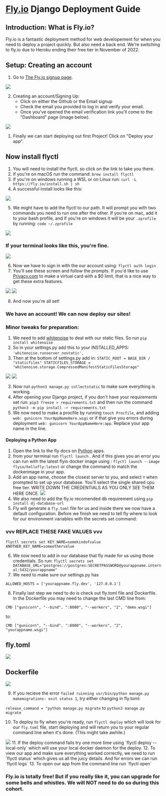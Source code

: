 # [Fly.io](https://fly.io/) Django Deployment Guide

## Introduction: What is Fly.io?

Fly.io is a fantastic deployment method for web developement for when you need to deploy a project quickly. But also need a back end. We're switching to fly.io due to Heroku ending their free tier in November of 2022.

## Setup: Creating an account

1. Go to [The Fly.io signup page](https://fly.io/app/sign-up).

<img src="https://i.imgur.com/SrYoCzq.jpg">


2. Creating an account/Signing Up:
	- Click on either the Github or the Email signup
	- Check the email you provided to log in and verify your email.
	-  Once you've opened the email verification link you'll come to the "Dashboard" page (image below).

<img src="https://i.imgur.com/xO2m3fm.jpg">


1. Finally we can start deploying out first Project! Click on "Deploy your app".

## Now install flyctl

1. You will need to install the flyctl, so click on the link to take you there.
2. If you're on macOS run the command:  `brew install flyctl`
3. If you're on windows running a WSL or on Linux run: `curl -L https://fly.io/install.sh | sh`
4. A successful install looks like this:

<img src="https://i.imgur.com/cteatzv.jpg">

5. We might have to add the flyctl to our path. It will prompt you with two commands you need to run one after the other. If you're on mac, add it to your bash profile, and if you're on windows it will be your `.zprofile` by running: `code ~/.zprofile`

<img src="https://i.imgur.com/w9Yevka.jpg">

### If your terminal looks like this, you're fine.
<img src="https://i.imgur.com/bRmpb3y.png">

6. Now we have to sign in with the our account using: `flyctl auth login`
7. You'll see these screen and follow the prompts. If you'd like to use [Privacy.com](https://privacy.com/) to make a virtual card with a $0 limit, that is a nice way to get these extra features.

<img src="https://i.imgur.com/He1Z27L.jpg">
<img src="https://i.imgur.com/B5c4S1F.jpg">

8. And now you're all set!

### We have an account! We can now deploy our sites!

###  Minor tweaks for preparation:
1. We need to add [whitenoise](http://whitenoise.evans.io/en/stable/django.html) to deal with our static files. So run `pip install whitenoise`
2.  So in your settings.py add this to your INSTALLED_APPS: `'whitenoise.runserver_nostatic',`
3. Then at the bottom of settings.py add in: `STATIC_ROOT = BASE_DIR / "staticfiles"
STATICFILES_STORAGE = "whitenoise.storage.CompressedManifestStaticFilesStorage"`

<img src="https://i.imgur.com/esvOKS8.jpg">
<img src="https://i.imgur.com/lqMnLNQ.jpg">

3. Now run `python3 manage.py collectstatic` to make sure everything is working.
4. After opening your Django project, if you don't have your requirements set run: `pip3 freeze > requirements.txt` and then run the command `python3 -m pip install -r requirements.txt`
5. We now need to make a procfile by running `touch Procfile`, and adding `web: gunicorn YourAppNameHere.wsgi` or if that give you errors during deployment `web: gunicorn YourAppNameHere:app`. Replace your app name in the line.

#### Deploying a Python App

1. Open the link to the fly docs on [Python](https://fly.io/docs/getting-started/python/) apps.
2. from your terminal run `flyctl launch` . And if this gives you an error you can run with the latest flyio docker image using : `flyctl launch --image flyio/hellofly:latest` or change the command to match the dockerimage in your app.
3. Add an app name, choose the closest server to you, and select `Y` when prompted to set up your database. You'll select the single shared cpu free tier. WRITE DOWN THE CREDENTIALS AS YOU ONLY SEE THEM HERE ONCE.
   <img src="https://i.imgur.com/57OglZg.jpg">
4. We also need to add the fly.io recomended db requirement using `pip install dj-database-url`
5. Fly will generate a `fly.toml` file for us and inside there we now have a default configuration. Before we finish we need to tell fly where to look for our environment variables with the secrets set command: 
### vvv REPLACE THESE FAKE VALUES vvv
   `flyctl secrets set KEY_NAME=somekindofvalue ANOTHER_KEY_NAME=someothervalue`
   
6. We now need to add in our database that fly made for us using those credentials. So run: `flyctl secrets set DATABASE_URL="postgres://postgres:SECRETPASSWORD@yourappname.internal:5432/yourappname"`
7.  We need to make sure our settings.py has 
   
   `ALLOWED_HOSTS = ['yourappname.fly.dev', '127.0.0.1']`

8.  Finally last step we need to do is check out fly.toml file and Dockerfile. In the Dockerfile you may need to change the last CMD line from: 
   
   `CMD ["gunicorn", "--bind", ":8080", "--workers", "2", "demo.wsgi"]`
   
   to:
   
   `CMD ["gunicorn", "--bind", ":8080", "--workers", "2", "yourappname.wsgi"]`

## fly.toml
   <img src="https://i.imgur.com/IzRC3Vg.jpg">

## Dockerfile
   <img src="https://i.imgur.com/EwxZ8oK.jpg">

9. If you recieve the error `failed ruinning usr/bin/python manage.py makemigrations: exit status 1`, try either changing in fly.toml: 
 
`release_command = "python manage.py migrate` to `python3 manage.py migrate`

10.  To deploy to fly when you're ready, run `flyctl deploy` which will look for our `fly.toml` file, start deploying and will return you to your regular command line when it's done. (This might take awhile.)
   <img src="https://i.imgur.com/C9XG15j.jpg">
11.  If the deploy command fails try one more time using `flyctl deploy --local-only` which will use your local docker daemon for the deploy.
12. To view our app and make sure everything worked correctly, we need to run `flyctl status` which gives us all the juicy details. And for errors we can run `flyctl logs`
13. To open our app from the command line run `flyctl open`


### Fly.io is totally free! But if you really like it, you can upgrade for some bells and whistles. We will NOT need to do so during this cohort.